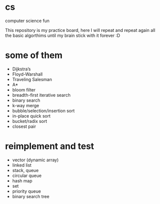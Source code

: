 # cs
computer science fun

This repository is my practice board, here I will repeat and repeat again all the basic algorthims until my brain stick with it forever :D

# some of them

- Dijkstra’s
- Floyd-Warshall
- Traveling Salesman
- A*
- bloom filter
- breadth-first iterative search
- binary search
- k-way merge
- bubble/selection/insertion sort
- in-place quick sort
- bucket/radix sort
- closest pair

# reimplement and test

- vector (dynamic array)
- linked list
- stack, queue
- circular queue
- hash map
- set
- priority queue
- binary search tree
